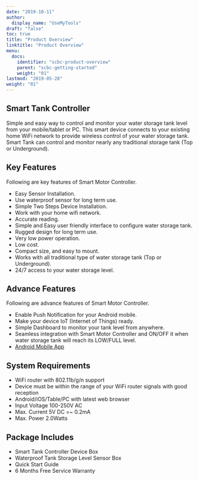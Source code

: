 ```yaml
---
date: "2019-10-11"
author:
  display_name: "UseMyTools"
draft: "false"
toc: true
title: "Product Overview"
linktitle: "Product Overview"
menu:
  docs:
    identifier: "scbc-product-overview"
    parent: "scbc-getting-started"
    weight: "01"
lastmod: "2019-05-28"
weight: "01"
---
```


## Smart Tank Controller ##

Simple and easy way to control and monitor your water storage tank level from your mobile/tablet or PC. This smart device connects to your existing home WiFi network to provide wireless control of your water storage tank. Smart Tank can control and monitor nearly any traditional storage tank (Top or Underground).

## Key Features ##

Following are key features of Smart Motor Controller.

* Easy Sensor Installation.
* Use waterproof sensor for long term use.
* Simple Two Steps Device Installation.
* Work with your home wifi network.
* Accurate reading.
* Simple and Easy user friendly interface to configure water storage tank.
* Rugged design for long term use.
* Very low power operation.
* Low cost.
* Compact size, and easy to mount.
* Works with all traditional type of water storage tank (Top or Underground).
* 24/7 access to your water storage level.


## Advance Features ##

Following are advance features of Smart Motor Controller.

* Enable Push Notification for your Android mobile.
* Make your device IoT (Internet of Things) ready.
* Simple Dashboard to monitor your tank level from anywhere.
* Seamless integration with Smart Motor Controller and ON/OFF it when water storage tank will reach its LOW/FULL level.
* [Android Mobile App](https://play.google.com/store/apps/details?id=net.usemytools.usemytoolsautomation)

## System Requirements ##

* WiFi router with 802.11b/g/n support
* Device must be within the range of your WiFi router signals with good reception
* Android/iOS/Table/PC with latest web browser
* Input Voltage 100-250V AC
* Max. Current 5V DC =~ 0.2mA
* Max. Power 2.0Watts


## Package Includes ##

* Smart Tank Controller Device Box
* Waterproof Tank Storage Level Sensor Box
* Quick Start Guide
* 6 Months Free Service Warranty
